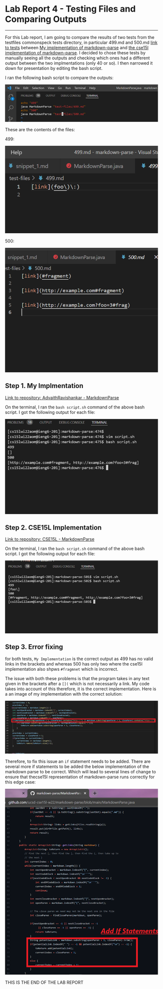 # Lab Report 4 - Testing Files and Comparing Outputs
---

For this Lab report, I am going to compare the results of two tests from the testfiles commonspeck tests directory, in particular 499.md and 500.md [link to tests](https://github.com/ucsd-cse15l-w22/markdown-parse/tree/main/test-files) between [My implementation of markdown-parse](https://github.com/AdvaithRavishankar/markdown-parse) and [the cse15l implementation of markdown-parse](https://github.com/ucsd-cse15l-w22/markdown-parse). I decided to chose these tests by manually seeing all the outputs and checking which ones had a different output between the two implmentations (only 40 or so). I then narrowed it down for presentation by editing the bash script.  

I ran the following bash script to compare the outputs:

![step1](../images/lab_report_5/step_1.png)

These are the contents of the files:

499:

![step2](../images/lab_report_5/step_2.png)

500:

![step3](../images/lab_report_5/step_3.png)

## Step 1. My Implmentation

[Link to repository: AdvaithRavishankar - MarkdownParse](https://github.com/AdvaithRavishankar/markdown-parse)

On the terminal, I ran the ```bash script.sh``` command of the above bash script. I got the following output for each file:

![step4](../images/lab_report_5/step_4.png)


## Step 2. CSE15L Implementation

[Link to repository: CSE15L - MarkdownParse](https://github.com/ucsd-cse15l-w22/markdown-parse)

On the terminal, I ran the ```bash script.sh``` command of the above bash script. I got the following output for each file:

![step5](../images/lab_report_5/step_5.png)

## Step 3. Error fixing

for both tests, ```My Implementation``` is the correct output as 499 has no valid links in the brackets and whereas 500 has only two where the cse15l implementation also shpws ```#fragmnet``` which is incorrect.

The issue with both these problems is that the program takes in any text given in the brackets after a ```[](``` which is not necessarily a link. My code takes into account of this therefore, it is the correct implementation. Here is a an image of my implementation with the correct solution:

![step6](../images/lab_report_5/step_6.png)

Therefore, to fix this issue an ```if``` statement needs to be added. There are several more if statements to be added the below implementation of the markdown parse to be correct. Which will lead to several lines of change to ensure that thecse15l representation of markdown-parse runs correctly for this edge case:

![step6](../images/lab_report_5/step_7.png)

THIS IS THE END OF THE LAB REPORT


